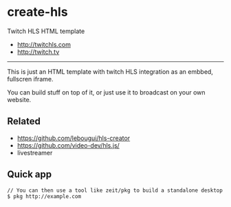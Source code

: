 # create-hls

Twitch HLS HTML template

- http://twitchls.com
- http://twitch.tv

---

This is just an HTML template with twitch HLS integration as an embbed, fullscren iframe.

You can build stuff on top of it, or just use it to broadcast on your own website.

## Related

- https://github.com/lebougui/hls-creator
- https://github.com/video-dev/hls.js/
- livestreamer

## Quick app

```sh
// You can then use a tool like zeit/pkg to build a standalone desktop app for your stream
$ pkg http://example.com
```
